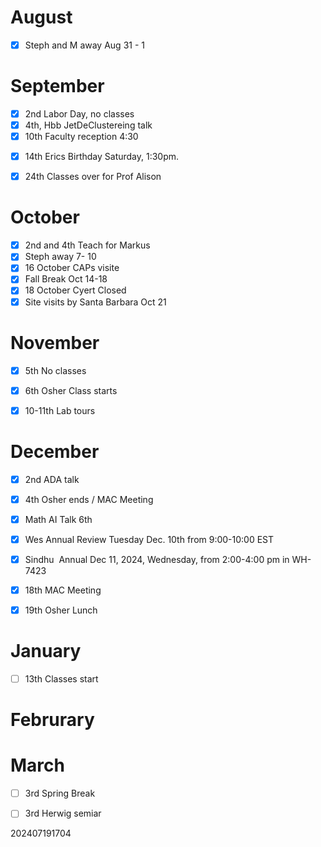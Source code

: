 
# August 
- [x] Steph and M away Aug 31 - 1

# September
- [x] 2nd Labor Day, no classes
- [x] 4th, Hbb JetDeClustereing talk
- [x] 10th Faculty reception 4:30
* [x]  14th Erics Birthday Saturday,  1:30pm.
- [x] 24th Classes over for Prof Alison
# October
- [x] 2nd and 4th Teach for Markus
- [x] Steph away 7- 10 
- [x] 16 October CAPs visite
- [x] Fall Break Oct 14-18
- [x] 18 October Cyert Closed
- [x] Site visits by Santa Barbara Oct 21 

# November
- [x] 5th No classes
- [x] 6th Osher Class starts
- [x] 10-11th Lab tours


# December
- [x] 2nd ADA talk
- [X] 4th  Osher ends / MAC Meeting
- [x] Math AI Talk 6th
- [x] Wes Annual Review Tuesday Dec. 10th from 9:00-10:00 EST
- [x] Sindhu  Annual Dec 11, 2024, Wednesday, from 2:00-4:00 pm in WH-7423
- [x] 18th MAC Meeting
- [x] 19th Osher Lunch 



# January 
- [ ] 13th Classes start 

# Februrary


# March 
- [ ] 3rd Spring Break 
- [ ] 3rd Herwig semiar







202407191704
